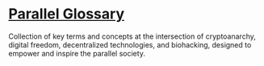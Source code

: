 # [Parallel Glossary](https://paralelnipolis.info/glossary)

Collection of key terms and concepts at the intersection of cryptoanarchy, digital freedom, decentralized technologies, and biohacking, designed to empower and inspire the parallel society.